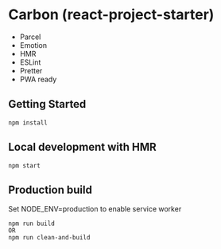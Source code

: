 # Carbon (react-project-starter)

- Parcel
- Emotion
- HMR
- ESLint
- Pretter
- PWA ready

## Getting Started
```
npm install
```

## Local development with HMR
```
npm start
```

## Production build
Set NODE_ENV=production to enable service worker
```
npm run build
OR
npm run clean-and-build
```
